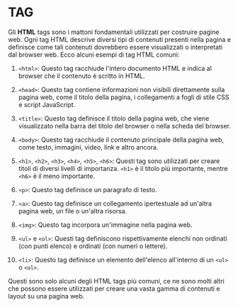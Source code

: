 # TAG

Gli **HTML** tags sono i mattoni fondamentali utilizzati per costruire pagine web. Ogni tag HTML descrive diversi tipi di contenuti presenti nella pagina e definisce come tali contenuti dovrebbero essere visualizzati o interpretati dal browser web. Ecco alcuni esempi di tag HTML comuni:

1. `<html>`: Questo tag racchiude l'intero documento HTML e indica al browser che il contenuto è scritto in HTML.

2. `<head>`: Questo tag contiene informazioni non visibili direttamente sulla pagina web, come il titolo della pagina, i collegamenti a fogli di stile CSS e script JavaScript.

3. `<title>`: Questo tag definisce il titolo della pagina web, che viene visualizzato nella barra del titolo del browser o nella scheda del browser.

4. `<body>`: Questo tag racchiude il contenuto principale della pagina web, come testo, immagini, video, link e altro ancora.

5. `<h1>`, `<h2>`, `<h3>`, `<h4>`, `<h5>`, `<h6>`: Questi tag sono utilizzati per creare titoli di diversi livelli di importanza. `<h1>` è il titolo più importante, mentre `<h6>` è il meno importante.

6. `<p>`: Questo tag definisce un paragrafo di testo.

7. `<a>`: Questo tag definisce un collegamento ipertestuale ad un'altra pagina web, un file o un'altra risorsa.

8. `<img>`: Questo tag incorpora un'immagine nella pagina web.

9. `<ul>` e `<ol>`: Questi tag definiscono rispettivamente elenchi non ordinati (con punti elenco) e ordinati (con numeri o lettere).

10. `<li>`: Questo tag definisce un elemento dell'elenco all'interno di un `<ul>` o `<ol>`.

Questi sono solo alcuni degli HTML tags più comuni, ce ne sono molti altri che possono essere utilizzati per creare una vasta gamma di contenuti e layout su una pagina web.